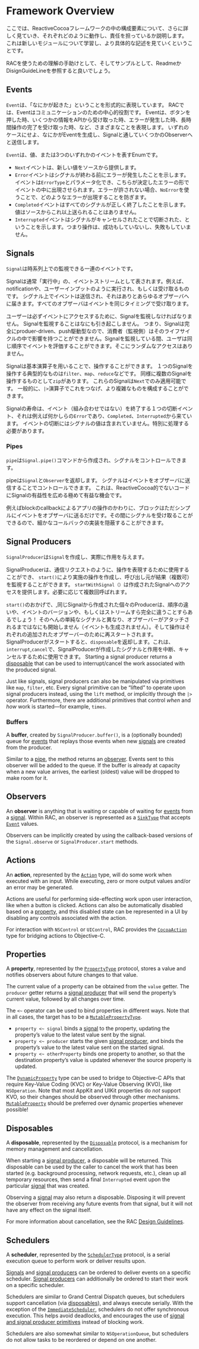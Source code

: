 # Framework Overview

ここでは、ReactiveCocoaフレームワークの中の構成要素について、さらに詳しく見ていき、それぞれどのように動作し、責任を担っているか説明します。
これは新しいモジュールについて学習し、より具体的な記述を見ていくということです。

RACを使うための理解の手助けとして、そしてサンプルとして、ReadmeかDisignGuideLineを参照すると良いでしょう。

## Events

`Event`は、「なにかが起きた」ということを形式的に表現しています。
RACでは、Eventはコミュニケーションのための中心的役割です。
Eventは、ボタンを押した時、いくつかの情報をAPIから受け取った時、エラーが発生した時、長時間操作の完了を受け取った時、など、さまざまなことを表現します。
いずれのケースにせよ、なにかがEventを生成し、Signalと通していくつかのObserverへと送信します。

`Event`は、値、または3つのいずれかのイベントを表すEnumです。

 * `Next`イベントは、新しい値をソースから提供します。
 * `Error`イベントはシグナルが終わる前にエラーが発生したことを示します。イベントは`ErrorType`とパラメータ化でき、こちらが決定したエラーの形でイベントの中に出現させられます。エラーが許されない場合、`NoError`を使うことで、どのようなエラーが出現することを防ぎます。
 * `Completed`イベントはすべてのシグナルが正しく終了したことを示します。値はソースからこれ以上送られることはありません。
 * `Interrupted`イベントはシグナルがキャンセルされたことで切断された、ということを示します。つまり操作は、成功もしていないし、失敗もしていません。

## Signals

`Signal`は時系列上での監視できる一連のイベントです。

Signalは通常「実行中」の、イベントストリームとして表されます。例えば、notificationや、ユーザーインプットのように実行され、もしくは受け取るものです。
シグナル上でイベントは送信され、それはありとあらゆるオブザーバへに届きます。すべてのオブザーバはイベントを同じタイミングで受け取ります。

ユーザーは必ずイベントにアクセスするために、Signalを監視しなければなりません。
Signalを監視することはなにも引き起こしません。
つまり、Signalは完全にproduer-driven、push駆動型なので、消費者（監視側）はそのライフサイクルの中で影響を持つことができません。Signalを監視している間、ユーザは同じ順序でイベントを評価することができます。そこにランダムなアクセスはありません。

Signalは基本演算子を用いることで、操作することができます。
１つのSignalを操作する典型的なものは`filter`、`map`、`reduce`などです。
同様に複数のSignalを操作するものとして`zip`があります。
これらのSignalは`Next`でのみ適用可能です。
一般的に、`|>`演算子でこれをつなげ、より複雑なものを構成することができます。

Signalの寿命は、イベント（組み合わせではない）を終了する１つの切断イベント、それは例えば何かしらの`Error`であり、`Completed`、`Interrupted`から来ています。
イベントの切断にはシグナルの値は含まれていません。特別に処理する必要があります。

### Pipes

`pipe`は`Signal.pipe()`コマンドから作成され、シグナルをコントロールできます。

pipeは`Signal`と`Observer`を返却します。
シグナルはイベントをオブザーバに送信することでコントロールできます。
これは、ReactiveCocoa的でないコードにSignalの有益性を広める極めて有益な機会です。

例えばblockのcallbackによるアプリの操作のかわりに、ブロックはただシンプルにイベントをオブザーバに送るだけです。その間にシグナルを受け取ることができるので、細かなコールバックの実装を隠蔽することができます。


## Signal Producers

`SignalProducer`は`Signal`を作成し、実際に作用を与えます。

SignalProducerは、通信リクエストのように、操作を表現するために使用することができ、 `start()`により実施の操作を作成し、呼び出し元が結果（複数可）を監視することができます。
`startWithSignal（）`は作成されたSignalへのアクセスを提供します。必要に応じて複数回呼ばれます。

`start()`のおかげで、,同じSignalから作成された個々のProducerは、順序の違いや、イベントのバージョンや、もしくはストリームすら完全に違うことすらあるでしょう！
そのへんの単純なシグナルと異なり、オブザーバーがアタッチされるまではなにも開始しません（イベントも生成されません）。そして操作はそれぞれの追加されたオブザーバーのために再スタートされます。
SignalProducerがスタートすると、`disposable`を返却します。これは、`interrupt`,`cancel`で、SignalProducerが作成したシグナルと作用を中断、キャンセルするために使用できます。
Starting a signal producer returns a [disposable](#disposables) that can be used to
interrupt/cancel the work associated with the produced signal.

Just like signals, signal producers can also be manipulated via primitives
like `map`, `filter`, etc.
Every signal primitive can be “lifted” to operate upon signal producers instead,
using the `lift` method, or implicitly through the `|>` operator.
Furthermore, there are additional primitives that control _when_ and _how_ work
is started—for example, `times`.

### Buffers

A **buffer**, created by `SignalProducer.buffer()`, is a (optionally bounded)
queue for [events](#events) that replays those events when new
[signals](#signals) are created from the producer.

Similar to a [pipe](#pipes), the method returns an [observer](#observers).
Events sent to this observer will be added to the queue. If the buffer is already
at capacity when a new value arrives, the earliest (oldest) value will be
dropped to make room for it.

## Observers

An **observer** is anything that is waiting or capable of waiting for [events](#events)
from a [signal](#signals). Within RAC, an observer is represented as
a [`SinkType`](http://swiftdoc.org/protocol/SinkType/) that accepts
[`Event`][Event] values.

Observers can be implicitly created by using the callback-based versions of the
`Signal.observe` or `SignalProducer.start` methods.

## Actions

An **action**, represented by the [`Action`][Action] type, will do some work when
executed with an input. While executing, zero or more output values and/or an
error may be generated.

Actions are useful for performing side-effecting work upon user interaction, like when a button is
clicked. Actions can also be automatically disabled based on a [property](#properties), and this
disabled state can be represented in a UI by disabling any controls associated
with the action.

For interaction with `NSControl` or `UIControl`, RAC provides the
[`CocoaAction`][CocoaAction] type for bridging actions to Objective-C.

## Properties

A **property**, represented by the [`PropertyType`][Property] protocol,
stores a value and notifies observers about future changes to that value.

The current value of a property can be obtained from the `value` getter. The
`producer` getter returns a [signal producer](#signal-producers) that will send
the property’s current value, followed by all changes over time.

The `<~` operator can be used to bind properties in different ways. Note that in
all cases, the target has to be a [`MutablePropertyType`][Property].

* `property <~ signal` binds a [signal](#signals) to the property, updating the
  property’s value to the latest value sent by the signal.
* `property <~ producer` starts the given [signal producer](#signal-producers),
  and binds the property’s value to the latest value sent on the started signal.
* `property <~ otherProperty` binds one property to another, so that the destination
  property’s value is updated whenever the source property is updated.

The [`DynamicProperty`][Property] type can be used to bridge to Objective-C APIs
that require Key-Value Coding (KVC) or Key-Value Observing (KVO), like
`NSOperation`. Note that most AppKit and UIKit properties do _not_ support KVO,
so their changes should be observed through other mechanisms.
[`MutableProperty`][Property] should be preferred over dynamic properties
whenever possible!

## Disposables

A **disposable**, represented by the [`Disposable`][Disposable] protocol, is a mechanism
for memory management and cancellation.

When starting a [signal producer](#signal-producers), a disposable will be returned.
This disposable can be used by the caller to cancel the work that has been started
(e.g. background processing, network requests, etc.), clean up all temporary
resources, then send a final `Interrupted` event upon the particular
[signal](#signals) that was created.

Observing a [signal](#signals) may also return a disposable. Disposing it will
prevent the observer from receiving any future events from that signal, but it
will not have any effect on the signal itself.

For more information about cancellation, see the RAC [Design Guidelines][].

## Schedulers

A **scheduler**, represented by the [`SchedulerType`][Scheduler] protocol, is a
serial execution queue to perform work or deliver results upon.

[Signals](#signals) and [signal producers](#signal-producers) can be ordered to
deliver events on a specific scheduler. [Signal producers](#signal-producers)
can additionally be ordered to start their work on a specific scheduler.

Schedulers are similar to Grand Central Dispatch queues, but schedulers support
cancellation (via [disposables](#disposables)), and always execute serially.
With the exception of the [`ImmediateScheduler`][Scheduler], schedulers do not
offer synchronous execution. This helps avoid deadlocks, and encourages the use
of [signal and signal producer primitives][BasicOperators] instead of blocking work.

Schedulers are also somewhat similar to `NSOperationQueue`, but schedulers
do not allow tasks to be reordered or depend on one another.


[Design Guidelines]: DesignGuidelines.md
[BasicOperators]: BasicOperators.md
[README]: ../README.md
[Signal]: ../ReactiveCocoa/Swift/Signal.swift
[SignalProducer]: ../ReactiveCocoa/Swift/SignalProducer.swift
[Action]: ../ReactiveCocoa/Swift/Action.swift
[CocoaAction]: ../ReactiveCocoa/Swift/Action.swift
[Disposable]: ../ReactiveCocoa/Swift/Disposable.swift
[Scheduler]: ../ReactiveCocoa/Swift/Scheduler.swift
[Property]: ../ReactiveCocoa/Swift/Property.swift
[Event]: ../ReactiveCocoa/Swift/Event.swift
[SinkOf]: http://swiftdoc.org/type/SinkOf/

